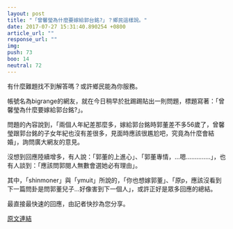 ```yaml
---
layout: post
title: "「曾馨瑩為什麼要嫁給郭台銘?」？鄉民這樣說。"
date: 2017-07-27 15:31:40.890254 +0800
article_url: ""
response_url: ""
img: 
push: 73
boo: 14
neutral: 72
---
```


有什麼難題找不到解答嗎？或許鄉民能為你服務。

帳號名為bigrange的網友，就在今日稍早於批踢踢貼出一則問題，標題寫著：「曾馨瑩為什麼要嫁給郭台銘?」。

問題的內容說到，「兩個人年紀差那麼多，嫁給郭台銘時郭董差不多56歲了，曾馨瑩跟郭台銘的子女年紀也沒有差很多，見面時應該很尷尬吧，究竟為什麼會結婚」，詢問廣大網友的意見。

沒想到回應陸續增多，有人說：「郭董的上進心」、「郭董專情，...嗯..............」，也有人談到：「應該問郭閱人無數會選她必有理由」。

其中，「shinmoner」與「ymuit」所說的，「你也想嫁郭董」、「原p，應該沒看到下一篇問卦是問郭董兒子...好像害到下一個人」，或許正好是眾多回應的總結。

最直接最快速的回應，由記者快抄為您分享。

<a href = "https://www.ptt.cc/bbs/Gossiping/M.1501134484.A.B70.html">原文連結</a>

